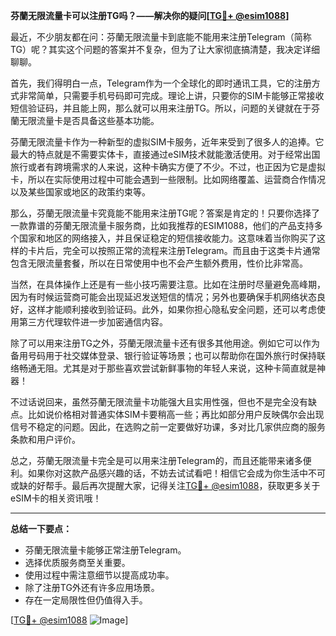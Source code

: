**芬蘭无限流量卡可以注册TG吗？——解决你的疑问[[TG💪+ @esim1088](https://t.me/s/esim1088)]**

最近，不少朋友都在问：芬蘭无限流量卡到底能不能用来注册Telegram（简称TG）呢？其实这个问题的答案并不复杂，但为了让大家彻底搞清楚，我决定详细聊聊。

首先，我们得明白一点，Telegram作为一个全球化的即时通讯工具，它的注册方式非常简单，只需要手机号码即可完成。理论上讲，只要你的SIM卡能够正常接收短信验证码，并且能上网，那么就可以用来注册TG。所以，问题的关键就在于芬蘭无限流量卡是否具备这些基本功能。

芬蘭无限流量卡作为一种新型的虚拟SIM卡服务，近年来受到了很多人的追捧。它最大的特点就是不需要实体卡，直接通过eSIM技术就能激活使用。对于经常出国旅行或者有跨境需求的人来说，这种卡确实方便了不少。不过，也正因为它是虚拟卡，所以在实际使用过程中可能会遇到一些限制。比如网络覆盖、运营商合作情况以及某些国家或地区的政策约束等。

那么，芬蘭无限流量卡究竟能不能用来注册TG呢？答案是肯定的！只要你选择了一款靠谱的芬蘭无限流量卡服务商，比如我推荐的ESIM1088，他们的产品支持多个国家和地区的网络接入，并且保证稳定的短信接收能力。这意味着当你购买了这样的卡片后，完全可以按照正常的流程来注册Telegram。而且由于这类卡片通常包含无限流量套餐，所以在日常使用中也不会产生额外费用，性价比非常高。

当然，在具体操作上还是有一些小技巧需要注意。比如在注册时尽量避免高峰期，因为有时候运营商可能会出现延迟发送短信的情况；另外也要确保手机网络状态良好，这样才能顺利接收到验证码。此外，如果你担心隐私安全问题，还可以考虑使用第三方代理软件进一步加密通信内容。

除了可以用来注册TG之外，芬蘭无限流量卡还有很多其他用途。例如它可以作为备用号码用于社交媒体登录、银行验证等场景；也可以帮助你在国外旅行时保持联络畅通无阻。尤其是对于那些喜欢尝试新鲜事物的年轻人来说，这种卡简直就是神器！

不过话说回来，虽然芬蘭无限流量卡功能强大且实用性强，但也不是完全没有缺点。比如说价格相对普通实体SIM卡要稍高一些；再比如部分用户反映偶尔会出现信号不稳定的问题。因此，在选购之前一定要做好功课，多对比几家供应商的服务条款和用户评价。

总之，芬蘭无限流量卡完全是可以用来注册Telegram的，而且还能带来诸多便利。如果你对这款产品感兴趣的话，不妨去试试看吧！相信它会成为你生活中不可或缺的好帮手。最后再次提醒大家，记得关注[TG💪+ @esim1088](https://t.me/s/esim1088)，获取更多关于eSIM卡的相关资讯哦！

---

**总结一下要点：**
- 芬蘭无限流量卡能够正常注册Telegram。
- 选择优质服务商至关重要。
- 使用过程中需注意细节以提高成功率。
- 除了注册TG外还有许多应用场景。
- 存在一定局限性但仍值得入手。

[[TG💪+ @esim1088](https://t.me/s/esim1088) ![Image](https://i.postimg.cc/4NQfJmqS/Snipaste-2025-05-13-00-14-12.png)]